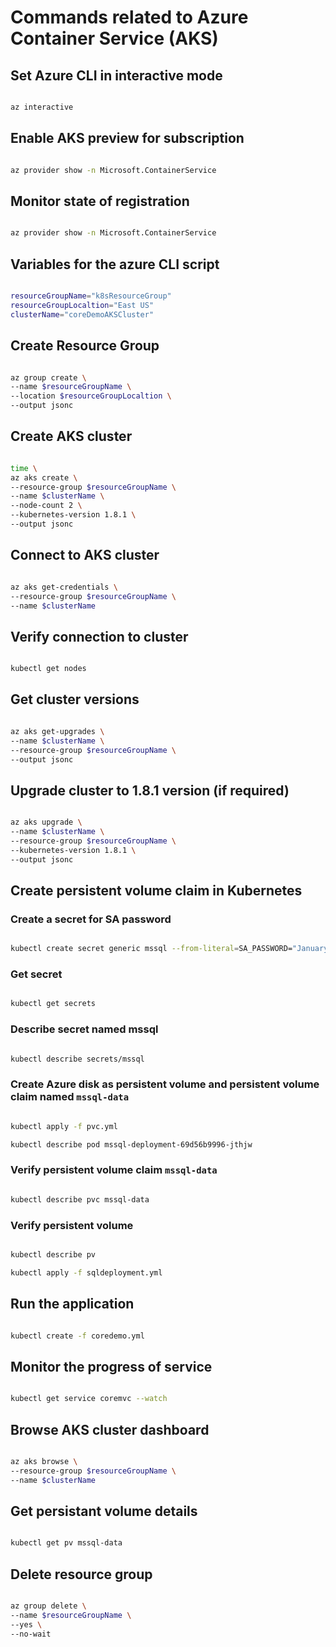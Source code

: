 # Commands related to Azure Container Service (AKS)

## Set Azure CLI in interactive mode

```bash

az interactive

```

## Enable AKS preview for subscription

```bash

az provider show -n Microsoft.ContainerService

```

## Monitor state of registration

```bash

az provider show -n Microsoft.ContainerService

```

## Variables for the azure CLI script

```bash

resourceGroupName="k8sResourceGroup"
resourceGroupLocaltion="East US"
clusterName="coreDemoAKSCluster"

```

## Create Resource Group

```bash

az group create \
--name $resourceGroupName \
--location $resourceGroupLocaltion \
--output jsonc

```

## Create AKS cluster

```bash

time \
az aks create \
--resource-group $resourceGroupName \
--name $clusterName \
--node-count 2 \
--kubernetes-version 1.8.1 \
--output jsonc

```

## Connect to AKS cluster

```bash

az aks get-credentials \
--resource-group $resourceGroupName \
--name $clusterName

```

## Verify connection to cluster

```bash

kubectl get nodes

```

## Get cluster versions

```bash

az aks get-upgrades \
--name $clusterName \
--resource-group $resourceGroupName \
--output jsonc

```

## Upgrade cluster to 1.8.1 version (if required)

```bash

az aks upgrade \
--name $clusterName \
--resource-group $resourceGroupName \
--kubernetes-version 1.8.1 \
--output jsonc

```

## Create persistent volume claim in Kubernetes

### Create a secret for SA password

```bash

kubectl create secret generic mssql --from-literal=SA_PASSWORD="January2018"

```

### Get secret

```bash

kubectl get secrets

```

### Describe secret named mssql

```bash

kubectl describe secrets/mssql

```

### Create Azure disk as persistent volume and persistent volume claim named `mssql-data`

```bash

kubectl apply -f pvc.yml

kubectl describe pod mssql-deployment-69d56b9996-jthjw

```

### Verify persistent volume claim `mssql-data`

```bash

kubectl describe pvc mssql-data

```

### Verify persistent volume

```bash

kubectl describe pv

kubectl apply -f sqldeployment.yml

```

## Run the application

```bash

kubectl create -f coredemo.yml

```

## Monitor the progress of service

```bash

kubectl get service coremvc --watch

```

## Browse AKS cluster dashboard

```bash

az aks browse \
--resource-group $resourceGroupName \
--name $clusterName

```

## Get persistant volume details

```bash

kubectl get pv mssql-data

```

## Delete resource group

```bash

az group delete \
--name $resourceGroupName \
--yes \
--no-wait

```